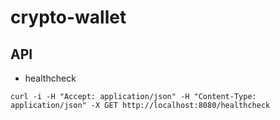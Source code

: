 # crypto-wallet

## API

* healthcheck

```
curl -i -H "Accept: application/json" -H "Content-Type: application/json" -X GET http://localhost:8080/healthcheck
```
